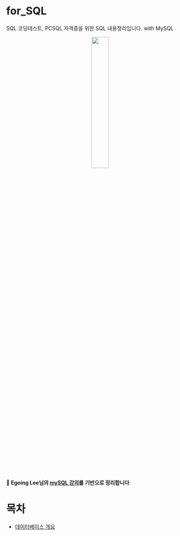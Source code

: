 # for_SQL
SQL 코딩테스트, PCSQL 자격증을 위한 SQL 내용정리입니다. with MySQL

<p align="center"><img src="https://github.com/giljihun/for_SQL/assets/75918176/e4c12bad-ba7a-42fd-a583-5751048fb5f8" width="30%">

**📢 Egoing Lee님의 [mySQL 강의][mysql]를 기반으로 정리합니다**
  
[mysql]: https://www.inflearn.com/course/mysql-%EA%B0%95%EC%A2%8C
  
# 목차 

- [데이터베이스 개요](<./데이터베이스개요.md>)